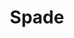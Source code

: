 ---
layout: item
title: Spade
item-id: 952
datatable: true
id: 952
name: "Spade"
members: false
lowalch: 1
highalch: 1
examine: "A slightly muddy spade."
monsters:
  - id: 6470
    name: "Animated spade"
    members: true
    combat_level: 50
    wiki_url: "https://oldschool.runescape.wiki/w/Animated_spade"
    drops:
      - quantity: "1"
        rarity: 1
    image: "https://oldschool.runescape.wiki/images/thumb/f/f5/Animated_spade.png/130px-Animated_spade.png?a07de"
---